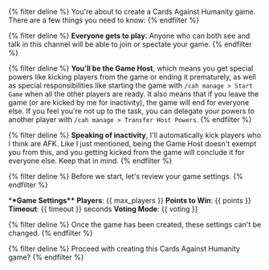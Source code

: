 {% filter deline %}
You're about to create a Cards Against Humanity game. There are a few things you need to know:
{% endfilter %}

{% filter deline %}
**Everyone gets to play.** Anyone who can both see and talk in this channel will be able to join or spectate your game.
{% endfilter %}

{% filter deline %}
**You'll be the Game Host**, which means you get special powers like kicking players from the game or ending it
prematurely, as well as special responsibilities like starting the game with `/cah manage > Start Game` when all the other
players are ready. It also means that if you leave the game (or are kicked by me for inactivity), the game will end for
everyone else. If you feel you're not up to the task, you can delegate your powers to another player
with `/cah manage > Transfer Host Powers`.
{% endfilter %}

{% filter deline %}
**Speaking of inactivity**, I'll automatically kick players who I think are AFK. Like I just mentioned, being the Game
Host doesn't exempt you from this, and you getting kicked from the game will conclude it for everyone else. Keep that in
mind.
{% endfilter %}

{% filter deline %}
Before we start, let's review your game settings.
{% endfilter %}

\***\*Game Settings\*\***
**Players**: {{ max_players }}
**Points to Win**: {{ points }}
**Timeout**: {{ timeout }} seconds
**Voting Mode**: {{ voting }}

{% filter deline %}
Once the game has been created, these settings can't be changed.
{% endfilter %}

{% filter deline %}
Proceed with creating this Cards Against Humanity game?
{% endfilter %}
